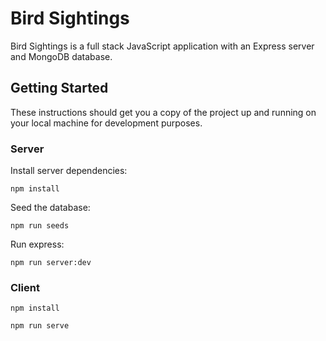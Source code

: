 # Bird Sightings

Bird Sightings is a full stack JavaScript application with an Express server and MongoDB database.

## Getting Started

These instructions should get you a copy of the project up and running on your local machine for development purposes.

### Server

Install server dependencies:

```
npm install
```

Seed the database:

```
npm run seeds
```

Run express:

```
npm run server:dev
```

### Client

```
npm install
```

```
npm run serve
```

